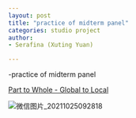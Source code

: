 ```yaml
---
layout: post
title: "practice of midterm panel"
categories: studio project
author:
- Serafina (Xuting Yuan)

---
```


-practice of midterm panel

[Part to Whole - Global to Local](http://keanmgc.github.io/2021fall3yr-studio/)



![微信图片_20211025092818](https://user-images.githubusercontent.com/90553458/138622324-a1e786de-55cf-426e-83f1-399bc2b88caf.jpg)
